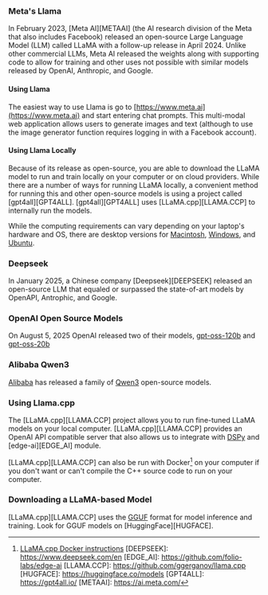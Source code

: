 ### Meta's Llama
In February 2023, [Meta AI][METAAI] (the AI research division of the Meta that also includes Facebook) released 
an open-source Large Language Model (LLM) called LLaMA with a follow-up release in 
April 2024. Unlike other commercial LLMs, Meta AI released the weights along with supporting
code to allow for training and other uses not possible with similar models released by OpenAI,
Anthropic, and Google.

#### Using Llama
The easiest way to use Llama is go to [https://www.meta.ai](https://www.meta.ai) and start entering chat prompts. This 
multi-modal web application allows users to generate images and text (although to use the image
generator function requires logging in with a Facebook account). 

#### Using Llama Locally
Because of its release as open-source, you are able to download the LLaMA model to run and 
train locally on your computer or on cloud providers. While there 
are a number of ways for running LLaMA locally, a convenient method for running this
and other open-source models is using a project called [gpt4all][GPT4ALL]. [gpt4all][GPT4ALL]
uses [LLaMA.cpp][LLAMA.CCP] to internally run the models.

While the computing
requirements can vary depending on your laptop's hardware and OS, there are desktop versions
for [Macintosh](https://gpt4all.io/installers/gpt4all-installer-darwin.dmg), 
[Windows](https://gpt4all.io/installers/gpt4all-installer-win64.exe), and 
[Ubuntu](https://gpt4all.io/installers/gpt4all-installer-linux.run).

### Deepseek 
In January 2025, a Chinese company [Deepseek][DEEPSEEK] released an open-source LLM that 
equaled or surpassed the state-of-art models by OpenAPI, Antrophic, and Google. 


### OpenAI Open Source Models
On August 5, 2025 OpenAI released two of their models, [gpt-oss-120b]() and [gpt-oss-20b]()

### Alibaba Qwen3
[Alibaba](https://www.alibaba.com/) has released a family of [Qwen3](https://github.com/QwenLM/Qwen3) 
open-source models.


### Using Llama.cpp
The [LLaMA.cpp][LLAMA.CCP] project allows you to run fine-tuned
LLaMA models on your local computer. [LLaMA.cpp][LLAMA.CCP] provides an
OpenAI API compatible server that also allows us to integrate with [DSPy](dspy-docs.vercel.app/)
and [edge-ai][EDGE_AI] module.

[LLaMA.cpp][LLAMA.CCP] can also be run with Docker[^DOCKER] on your computer if you 
don't want or can't compile the C++ source code to run on your computer.

### Downloading a LLaMA-based Model
[LLaMA.cpp][LLAMA.CCP] uses the [GGUF](https://github.com/ggerganov/ggml/blob/master/docs/gguf.md) 
format for model inference and training. Look for GGUF models on [HuggingFace][HUGFACE]. 

[^DOCKER]: [LLaMA.cpp Docker instructions](https://github.com/ggerganov/llama.cpp/blob/master/docs/docker.md)
[DEEPSEEK]: https://www.deepseek.com/en
[EDGE_AI]: https://github.com/folio-labs/edge-ai
[LLAMA.CCP]: https://github.com/ggerganov/llama.cpp
[HUGFACE]: https://huggingface.co/models
[GPT4ALL]: https://gpt4all.io/
[METAAI]: https://ai.meta.com/ 
